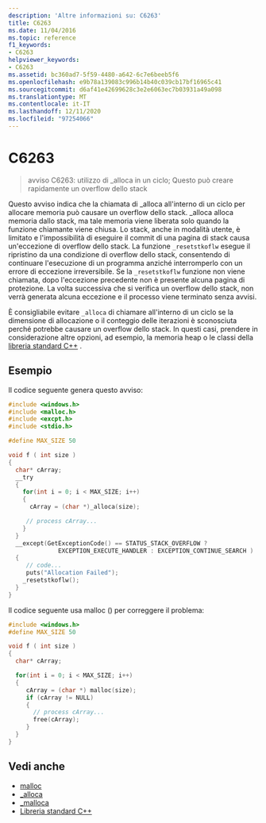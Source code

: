```yaml
---
description: 'Altre informazioni su: C6263'
title: C6263
ms.date: 11/04/2016
ms.topic: reference
f1_keywords:
- C6263
helpviewer_keywords:
- C6263
ms.assetid: bc360ad7-5f59-4480-a642-6c7e6beeb5f6
ms.openlocfilehash: e9b78a139083c996b14b40c039cb17bf16965c41
ms.sourcegitcommit: d6af41e42699628c3e2e6063ec7b03931a49a098
ms.translationtype: MT
ms.contentlocale: it-IT
ms.lasthandoff: 12/11/2020
ms.locfileid: "97254066"
---
```

# <a name="c6263"></a>C6263

> avviso C6263: utilizzo di _alloca in un ciclo; Questo può creare rapidamente un overflow dello stack

Questo avviso indica che la chiamata di _alloca all'interno di un ciclo per allocare memoria può causare un overflow dello stack. _alloca alloca memoria dallo stack, ma tale memoria viene liberata solo quando la funzione chiamante viene chiusa. Lo stack, anche in modalità utente, è limitato e l'impossibilità di eseguire il commit di una pagina di stack causa un'eccezione di overflow dello stack. La funzione `_resetstkoflw` esegue il ripristino da una condizione di overflow dello stack, consentendo di continuare l'esecuzione di un programma anziché interromperlo con un errore di eccezione irreversibile. Se la `_resetstkoflw` funzione non viene chiamata, dopo l'eccezione precedente non è presente alcuna pagina di protezione. La volta successiva che si verifica un overflow dello stack, non verrà generata alcuna eccezione e il processo viene terminato senza avvisi.

È consigliabile evitare `_alloca` di chiamare all'interno di un ciclo se la dimensione di allocazione o il conteggio delle iterazioni è sconosciuta perché potrebbe causare un overflow dello stack. In questi casi, prendere in considerazione altre opzioni, ad esempio, la memoria heap o le classi della [libreria standard C++](../standard-library/cpp-standard-library-reference.md) .

## <a name="example"></a>Esempio

Il codice seguente genera questo avviso:

```cpp
#include <windows.h>
#include <malloc.h>
#include <excpt.h>
#include <stdio.h>

#define MAX_SIZE 50

void f ( int size )
{
  char* cArray;
  __try
  {
    for(int i = 0; i < MAX_SIZE; i++)
    {
      cArray = (char *)_alloca(size);

     // process cArray...
    }
  }
  __except(GetExceptionCode() == STATUS_STACK_OVERFLOW ?
              EXCEPTION_EXECUTE_HANDLER : EXCEPTION_CONTINUE_SEARCH )
  {
     // code...
     puts("Allocation Failed");
    _resetstkoflw();
  }
}
```

Il codice seguente usa malloc () per correggere il problema:

```cpp
#include <windows.h>
#define MAX_SIZE 50

void f ( int size )
{
  char* cArray;

  for(int i = 0; i < MAX_SIZE; i++)
  {
     cArray = (char *) malloc(size);
     if (cArray != NULL)
     {
       // process cArray...
       free(cArray);
     }
  }
}
```

## <a name="see-also"></a>Vedi anche

- [malloc](../c-runtime-library/reference/malloc.md)
- [_alloca](../c-runtime-library/reference/alloca.md)
- [_malloca](../c-runtime-library/reference/malloca.md)
- [Libreria standard C++](../standard-library/cpp-standard-library-reference.md)
